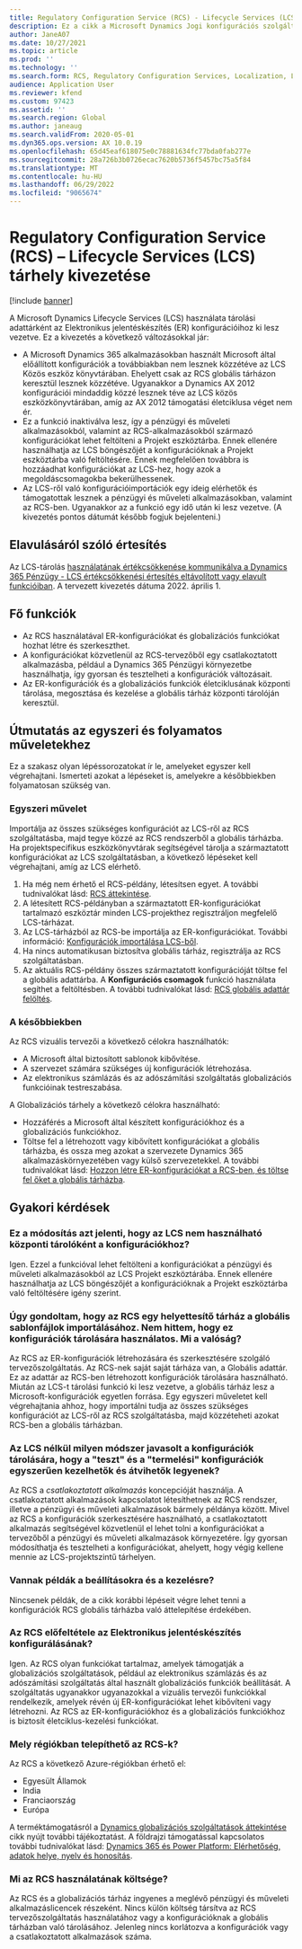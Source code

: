 ```yaml
---
title: Regulatory Configuration Service (RCS) - Lifecycle Services (LCS) tárhely kivezetése
description: Ez a cikk a Microsoft Dynamics Jogi konfigurációs szolgáltatás (RCS) globális tárházának részeként tervezett Lifecycle Services (LCS) tárolók értékcsökkenéséről nyújt tájékoztatást.
author: JaneA07
ms.date: 10/27/2021
ms.topic: article
ms.prod: ''
ms.technology: ''
ms.search.form: RCS, Regulatory Configuration Services, Localization, LCS storage, LCS storage deprecation
audience: Application User
ms.reviewer: kfend
ms.custom: 97423
ms.assetid: ''
ms.search.region: Global
ms.author: janeaug
ms.search.validFrom: 2020-05-01
ms.dyn365.ops.version: AX 10.0.19
ms.openlocfilehash: 65d45eaf618075e0c78881634fc77bda0fab277e
ms.sourcegitcommit: 28a726b3b0726ecac7620b5736f5457bc75a5f84
ms.translationtype: MT
ms.contentlocale: hu-HU
ms.lasthandoff: 06/29/2022
ms.locfileid: "9065674"
---
```

# <a name="regulatory-configuration-service-rcs--lifecycle-services-lcs-storage-deprecation"></a>Regulatory Configuration Service (RCS) – Lifecycle Services (LCS) tárhely kivezetése

[!include [banner](../includes/banner.md)]

A Microsoft Dynamics Lifecycle Services (LCS) használata tárolási adattárként az Elektronikus jelentéskészítés (ER) konfigurációihoz ki lesz vezetve. Ez a kivezetés a következő változásokkal jár:

- A Microsoft Dynamics 365 alkalmazásokban használt Microsoft által előállított konfigurációk a továbbiakban nem lesznek közzétéve az LCS Közös eszköz könyvtárában. Ehelyett csak az RCS globális tárházon keresztül lesznek közzétéve. Ugyanakkor a Dynamics AX 2012 konfigurációi mindaddig közzé lesznek téve az LCS közös eszközkönyvtárában, amíg az AX 2012 támogatási életciklusa véget nem ér.
- Ez a funkció inaktiválva lesz, így a pénzügyi és műveleti alkalmazásokból, valamint az RCS-alkalmazásokból származó konfigurációkat lehet feltölteni a Projekt eszköztárba. Ennek ellenére használhatja az LCS böngészőjét a konfigurációknak a Projekt eszköztárba való feltöltésére. Ennek megfelelően továbbra is hozzáadhat konfigurációkat az LCS-hez, hogy azok a megoldáscsomagokba bekerülhessenek.
- Az LCS-ről való konfigurációimportációk egy ideig elérhetők és támogatottak lesznek a pénzügyi és műveleti alkalmazásokban, valamint az RCS-ben. Ugyanakkor az a funkció egy idő után ki lesz vezetve. (A kivezetés pontos dátumát később fogjuk bejelenteni.)

## <a name="deprecation-notice"></a>Elavulásáról szóló értesítés

Az LCS-tárolás [használatának értékcsökkenése kommunikálva a Dynamics 365 Pénzügy - LCS értékcsökkenési értesítés eltávolított vagy elavult funkcióiban](../get-started/removed-deprecated-features-finance.md#features-removed-or-deprecated-in-the-finance-10017-release). A tervezett kivezetés dátuma 2022. április 1.

## <a name="key-features"></a>Fő funkciók

- Az RCS használatával ER-konfigurációkat és globalizációs funkciókat hozhat létre és szerkeszthet.
- A konfigurációkat közvetlenül az RCS-tervezőből egy csatlakoztatott alkalmazásba, például a Dynamics 365 Pénzügyi környezetbe használhatja, így gyorsan és tesztelheti a konfigurációk változásait.
- Az ER-konfigurációk és a globalizációs funkciók életciklusának központi tárolása, megosztása és kezelése a globális tárház központi tárolóján keresztül.

## <a name="guidance-for-one-time-and-ongoing-actions"></a>Útmutatás az egyszeri és folyamatos műveletekhez

Ez a szakasz olyan lépéssorozatokat ír le, amelyeket egyszer kell végrehajtani. Ismerteti azokat a lépéseket is, amelyekre a későbbiekben folyamatosan szükség van.

### <a name="one-time-action"></a>Egyszeri művelet

Importálja az összes szükséges konfigurációt az LCS-ről az RCS szolgáltatásba, majd tegye közzé az RCS rendszerből a globális tárházba. Ha projektspecifikus eszközkönyvtárak segítségével tárolja a származtatott konfigurációkat az LCS szolgáltatásban, a következő lépéseket kell végrehajtani, amíg az LCS elérhető.

1. Ha még nem érhető el RCS-példány, létesítsen egyet. A további tudnivalókat lásd: [RCS áttekintése](rcs-overview.md).
2. A létesített RCS-példányban a származtatott ER-konfigurációkat tartalmazó eszköztár minden LCS-projekthez regisztráljon megfelelő LCS-tárházat.
3. Az LCS-tárházból az RCS-be importálja az ER-konfigurációkat. További információ: [Konfigurációk importálása LCS-ből](/dynamics365/fin-ops-core/dev-itpro/analytics/tasks/er-import-configuration-lifecycle-services).
4. Ha nincs automatikusan biztosítva globális tárház, regisztrálja az RCS szolgáltatásban.
5. Az aktuális RCS-példány összes származtatott konfigurációját töltse fel a globális adattárba. A **Konfigurációs csomagok** funkció használata segíthet a feltöltésben. A további tudnivalókat lásd: [RCS globális adattár felöltés](rcs-global-repo-upload.md).

### <a name="going-forward"></a>A későbbiekben

Az RCS vizuális tervezői a következő célokra használhatók:

- A Microsoft által biztosított sablonok kibővítése.
- A szervezet számára szükséges új konfigurációk létrehozása.
- Az elektronikus számlázás és az adószámítási szolgáltatás globalizációs funkcióinak testreszabása.

A Globalizációs tárhely a következő célokra használható:

- Hozzáférés a Microsoft által készített konfigurációkhoz és a globalizációs funkciókhoz.
- Töltse fel a létrehozott vagy kibővített konfigurációkat a globális tárházba, és ossza meg azokat a szervezete Dynamics 365 alkalmazáskörnyezetében vagy külső szervezetekkel. A további tudnivalókat lásd: [Hozzon létre ER-konfigurációkat a RCS-ben, és töltse fel őket a globális tárházba](rcs-global-repo-upload.md).

## <a name="frequently-asked-questions"></a>Gyakori kérdések

### <a name="does-this-change-mean-that-lcs-cant-be-used-as-central-storage-for-configurations"></a>Ez a módosítás azt jelenti, hogy az LCS nem használható központi tárolóként a konfigurációkhoz?

Igen. Ezzel a funkcióval lehet feltölteni a konfigurációkat a pénzügyi és műveleti alkalmazásokból az LCS Projekt eszköztárába. Ennek ellenére használhatja az LCS böngészőjét a konfigurációknak a Projekt eszköztárba való feltöltésére igény szerint.

### <a name="i-thought-that-rcs-was-a-replacement-repository-for-importing-global-template-files-i-didnt-think-that-its-used-to-store-configurations-which-is-correct"></a>Úgy gondoltam, hogy az RCS egy helyettesítő tárház a globális sablonfájlok importálásához. Nem hittem, hogy ez konfigurációk tárolására használatos. Mi a valóság?

Az RCS az ER-konfigurációk létrehozására és szerkesztésére szolgáló tervezőszolgáltatás. Az RCS-nek saját saját tárháza van, a Globális adattár. Ez az adattár az RCS-ben létrehozott konfigurációk tárolására használható. Miután az LCS-t tárolási funkció ki lesz vezetve, a globális tárház lesz a Microsoft-konfigurációk egyetlen forrása. Egy egyszeri műveletet kell végrehajtania ahhoz, hogy importálni tudja az összes szükséges konfigurációt az LCS-ről az RCS szolgáltatásba, majd közzéteheti azokat RCS-ben a globális tárházban.

### <a name="without-lcs-what-is-the-suggested-way-to-store-configurations-so-that-test-and-production-configurations-can-easily-be-managed-and-transferred"></a>Az LCS nélkül milyen módszer javasolt a konfigurációk tárolására, hogy a "teszt" és a "termelési" konfigurációk egyszerűen kezelhetők és átvihetők legyenek?

Az RCS a *csatlakoztatott alkalmazás* koncepcióját használja. A csatlakoztatott alkalmazások kapcsolatot létesíthetnek az RCS rendszer, illetve a pénzügyi és műveleti alkalmazások bármely példánya között. Mivel az RCS a konfigurációk szerkesztésére használható, a csatlakoztatott alkalmazás segítségével közvetlenül el lehet tolni a konfigurációkat a tervezőből a pénzügyi és műveleti alkalmazások környezetére. Így gyorsan módosíthatja és tesztelheti a konfigurációkat, ahelyett, hogy végig kellene mennie az LCS-projektszintű tárhelyen.

### <a name="are-there-any-examples-that-show-the-setup-and-management"></a>Vannak példák a beállításokra és a kezelésre?

Nincsenek példák, de a cikk korábbi lépéseit végre lehet tenni a konfigurációk RCS globális tárházba való áttelepítése érdekében.

### <a name="is-rcs-a-prerequisite-to-configure-electronic-reporting"></a>Az RCS előfeltétele az Elektronikus jelentéskészítés konfigurálásának?

Igen. Az RCS olyan funkciókat tartalmaz, amelyek támogatják a globalizációs szolgáltatások, például az elektronikus számlázás és az adószámítási szolgáltatás által használt globalizációs funkciók beállítását. A szolgáltatás ugyanakkor ugyanazokkal a vizuális tervezői funkciókkal rendelkezik, amelyek révén új ER-konfigurációkat lehet kibővíteni vagy létrehozni. Az RCS az ER-konfigurációkhoz és a globalizációs funkciókhoz is biztosít életciklus-kezelési funkciókat.

### <a name="which-regions-can-rcs-be-deployed-in"></a>Mely régiókban telepíthető az RCS-k?

Az RCS a következő Azure-régiókban érhető el:

- Egyesült Államok
- India
- Franciaország
- Európa

A terméktámogatásról a [Dynamics globalizációs szolgáltatások áttekintése](globalization-services-overview.md) cikk nyújt további tájékoztatást. A földrajzi támogatással kapcsolatos további tudnivalókat lásd: [Dynamics 365 és Power Platform: Elérhetőség, adatok helye, nyelv és honosítás](https://aka.ms/rcs/D365Productavailabilityguide).

### <a name="whats-the-cost-of-using-rcs"></a>Mi az RCS használatának költsége?

Az RCS és a globalizációs tárház ingyenes a meglévő pénzügyi és műveleti alkalmazáslicencek részeként. Nincs külön költség társítva az RCS tervezőszolgáltatás használatához vagy a konfigurációknak a globális tárházban való tárolásához. Jelenleg nincs korlátozva a konfigurációk vagy a csatlakoztatott alkalmazások száma.
